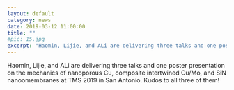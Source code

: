 ```yaml
---
layout: default
category: news
date: 2019-03-12 11:00:00
title: ""
#pic: 15.jpg
excerpt: "Haomin, Lijie, and ALi are delivering three talks and one poster presentation on the mechanics of nanoporous Cu, composite intertwined Cu/Mo, and SiN nanoomembranes at TMS 2019 in San Antonio. Kudos to all three of them!"
---
```


Haomin, Lijie, and ALi are delivering three talks and one poster presentation on the mechanics of nanoporous Cu, composite intertwined Cu/Mo, and SiN nanoomembranes at TMS 2019 in San Antonio. Kudos to all three of them!